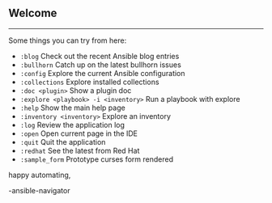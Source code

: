 ## Welcome
--------------------------------------------------------------------------------------

Some things you can try from here:
- `:blog`                                   Check out the recent Ansible blog entries
- `:bullhorn`                               Catch up on the latest bullhorn issues
- `:config`                                 Explore the current Ansible configuration
- `:collections`                            Explore installed collections
- `:doc <plugin>`                           Show a plugin doc
- `:explore <playbook> -i <inventory>`      Run a playbook with explore
- `:help`                                   Show the main help page
- `:inventory <inventory>`                  Explore an inventory
- `:log`                                    Review the application log    
- `:open`                                   Open current page in the IDE
- `:quit`                                   Quit the application
- `:redhat`                                 See the latest from Red Hat
- `:sample_form`                            Prototype curses form rendered

happy automating,

-ansible-navigator

